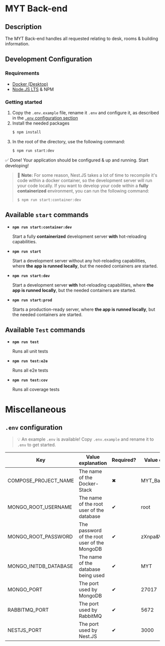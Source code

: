 # MYT Back-end

## Description

The MYT Back-end handles all requested relating to desk, rooms & building information.

## Development Configuration
### Requirements
- [Docker (Desktop)](https://www.docker.com/get-started)
- [Node.JS LTS](https://nodejs.org/en/download/) & NPM
### Getting started
1. Copy the `.env.example` file, rename it `.env` and configure it, as described in the [`.env` configuration section](#env-configuration)
2. Install the needed packages
   ```bash
   $ npm install
   ```
3. In the root of the directory, use the following command:
    ```bash
    $ npm run start:dev
    ```
✅ Done! Your application should be configured & up and running. Start developing!
> 🚨 **Note:** For some reason, Nest.JS takes a lot of time to recompile it's code within a docker container, so the development server will run your code locally. If you want to develop your code within a **fully containerized** environment, you can run the following command:
>
> ```
> $ npm run start:container:dev
> ```

## Available `start` commands
- **`npm run start:container:dev`**
    
    Start a fully **containerized** development server **with** hot-reloading capabilities.
- **`npm run start`**
  
  Start a development server without any hot-reloading capabilities, where **the app is runned locally**, but the needed containers are started.
- **`npm run start:dev`**
  
  Start a development server **with** hot-reloading capabilities, where **the app is runned locally**, but the needed containers are started.
- **`npm run start:prod`**
  
  Starts a production-ready server, where **the app is runned locally**, but the needed containers are started.

## Available `Test` commands
- **`npm run test`**
  
  Runs all unit tests
- **`npm run test:e2e`**
  
  Runs all e2e tests
- **`npm run test:cov`**
  
  Runs all coverage tests
# Miscellaneous
## `.env` configuration
> :bulb: An example `.env` is available! Copy `.env.example` and rename it to `.env` to get started.

|Key|Value explanation|Required?|Value example|
|---|---|---|---|
|COMPOSE_PROJECT_NAME|The name of the Docker-Stack|✖|MYT_Backend|
|MONGO_ROOT_USERNAME|The name of the root user of the database|✔|root|
|MONGO_ROOT_PASSWORD|The password of the root user of the MongoDB|✔|zXnpa&VDpoj6RU|
|MONGO_INITDB_DATABASE|The name of the database being used|✔|MYT|
|MONGO_PORT|The port used by MongoDB|✔|27017|
|RABBITMQ_PORT|The port used by RabbitMQ|✔|5672|
|NESTJS_PORT|The port used by Nest.JS|✔|3000|
